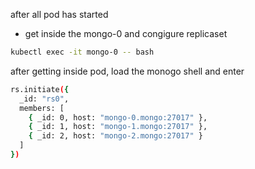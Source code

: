 after all pod has started

-  get inside the mongo-0 and congigure replicaset

```bash
kubectl exec -it mongo-0 -- bash
```

after getting inside pod, load the monogo shell and enter

```bash
rs.initiate({
  _id: "rs0",
  members: [
    { _id: 0, host: "mongo-0.mongo:27017" },
    { _id: 1, host: "mongo-1.mongo:27017" },
    { _id: 2, host: "mongo-2.mongo:27017" }
  ]
})
```

